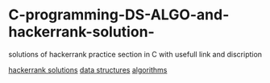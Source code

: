 # C-programming-DS-ALGO-and-hackerrank-solution-
solutions of  hackerrank  practice section in C with usefull link and discription


[hackerrank solutions](https://github.com/saaarvesh/C-programming-DS-ALGO-and-hackerrank-solution-/tree/hackerrank-solution-in-c)
[data structures](https://github.com/saaarvesh/C-programming-DS-ALGO-and-hackerrank-solution-/tree/data-structure-in-c)
[algorithms](https://github.com/saaarvesh/C-programming-DS-ALGO-and-hackerrank-solution-/tree/algorithms-in-c)
